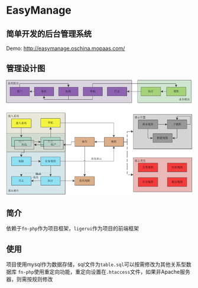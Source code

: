 EasyManage
==========

## 简单开发的后台管理系统

Demo:
http://easymanage.oschina.mopaas.com/

## 管理设计图
![设计图](https://raw.githubusercontent.com/ueffort/EasyManage/master/static/images/easymanage/design.png)

## 简介
依赖于`fn-php`作为项目框架，`ligerui`作为项目的前端框架

## 使用
项目使用mysql作为数据存储，sql文件为`table.sql`可以按需修改为其他关系型数据库
`fn-php`使用重定向功能，重定向设置在`.htaccess`文件，如果非Apache服务器，则需按规则修改
